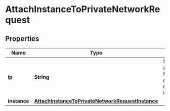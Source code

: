 

# AttachInstanceToPrivateNetworkRequest


## Properties

| Name | Type | Description | Notes |
|------------ | ------------- | ------------- | -------------|
|**ip** | **String** | Static IP address lease for the corresponding network interface |  [optional] |
|**instance** | [**AttachInstanceToPrivateNetworkRequestInstance**](AttachInstanceToPrivateNetworkRequestInstance.md) |  |  |



